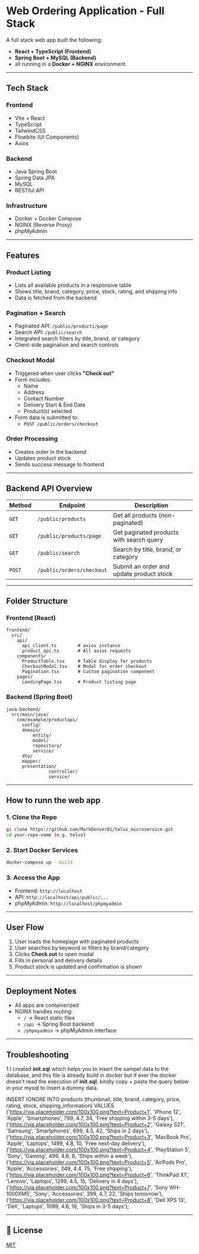 # Web Ordering Application - Full Stack 

A full stack web app built the following:
- **React + TypeScript (Frontend)**
- **Spring Boot + MySQL (Backend)**
- all running in a **Docker + NGINX** environment.

---

## Tech Stack

### Frontend

- Vite + React
- TypeScript
- TailwindCSS
- Flowbite (UI Components)
- Axios

### Backend

- Java Spring Boot
- Spring Data JPA
- MySQL
- RESTful API

### Infrastructure

- Docker + Docker Compose
- NGINX (Reverse Proxy)
- phpMyAdmin

---

## Features

### Product Listing

- Lists all available products in a responsive table
- Shows title, brand, category, price, stock, rating, and shipping info
- Data is fetched from the backend

### Pagination + Search

- Paginated API: `/public/products/page`
- Search API: `/public/search`
- Integrated search filters by title, brand, or category
- Client-side pagination and search controls

### Checkout Modal

- Triggered when user clicks **"Check out"**
- Form includes:
  - Name
  - Address
  - Contact Number
  - Delivery Start & End Date
  - Product(s) selected
- Form data is submitted to:
  - `POST /public/orders/checkout`

### Order Processing

- Creates order in the backend
- Updates product stock
- Sends success message to frontend

---

## Backend API Overview

| Method | Endpoint                  | Description                              |
| ------ | ------------------------- | ---------------------------------------- |
| `GET`  | `/public/products`        | Get all products (non-paginated)         |
| `GET`  | `/public/products/page`   | Get paginated products with search query |
| `GET`  | `/public/search`          | Search by title, brand, or category      |
| `POST` | `/public/orders/checkout` | Submit an order and update product stock |

---

## Folder Structure

### Frontend (React)

```
frontend/
  src/
    api/
      api_client.ts        # axios instance
      product_api.ts       # All axios requests
    components/
      ProductTable.tsx     # Table display for products
      CheckoutModal.tsx    # Modal for order checkout
      Pagination.tsx       # Custom pagination component
    pages/
      LandingPage.tsx      # Product listing page
```

### Backend (Spring Boot)

```
java-backend/
  src/main/java/
    com/example/productapi/
      config/
      domain/
          entity/
          model/
          repository/
          service/
      dto/
      mapper/
      presentation/
                controller/
                service/
```

---

## How to runn the web app

### 1. Clone the Repo

```bash
gi clone https://github.com/MarkDenver01/telus_microservice.git
cd your-repo-name (e.g. telus)
```

### 2. Start Docker Services

```bash
docker-compose up --build
```

### 3. Access the App

- Frontend: `http://localhost`
- API: `http://localhost/api/public/...`
- phpMyAdmin: `http://localhost/phpmyadmin`

---

## User Flow

1. User loads the homepage with paginated products
2. User searches by keyword or filters by brand/category
3. Clicks **Check out** to open modal
4. Fills in personal and delivery details
5. Product stock is updated and confirmation is shown

---

## Deployment Notes

- All apps are containerized
- NGINX handles routing:
  - `/` → React static files
  - `/api` → Spring Boot backend
  - `/phpmyadmin` → phpMyAdmin interface

---

## Troubleshooting

1.I created **init.sql** which helps you to insert the sampel data to the database, and this file is already build in docker but if ever the docker doesn't
read the execution of **init.sql**, kindly copy + paste the query below in your mysql to insert a dummy data.

INSERT IGNORE INTO products (thumbnail, title, brand, category, price, rating, stock, shipping_information)
VALUES
    ('https://via.placeholder.com/100x100.png?text=Product+1', 'iPhone 12', 'Apple', 'Smartphones', 799, 4.7, 34, 'Free shipping within 3-5 days'),
    ('https://via.placeholder.com/100x100.png?text=Product+2', 'Galaxy S21', 'Samsung', 'Smartphones', 699, 4.5, 42, 'Ships in 2 days'),
    ('https://via.placeholder.com/100x100.png?text=Product+3', 'MacBook Pro', 'Apple', 'Laptops', 1499, 4.8, 10, 'Free next-day delivery'),
    ('https://via.placeholder.com/100x100.png?text=Product+4', 'PlayStation 5', 'Sony', 'Gaming', 499, 4.6, 8, 'Ships within a week'),
    ('https://via.placeholder.com/100x100.png?text=Product+5', 'AirPods Pro', 'Apple', 'Accessories', 249, 4.4, 75, 'Free shipping'),
    ('https://via.placeholder.com/100x100.png?text=Product+6', 'ThinkPad X1', 'Lenovo', 'Laptops', 1299, 4.5, 15, 'Delivery in 4 days'),
    ('https://via.placeholder.com/100x100.png?text=Product+7', 'Sony WH-1000XM5', 'Sony', 'Accessories', 399, 4.7, 22, 'Ships tomorrow'),
    ('https://via.placeholder.com/100x100.png?text=Product+8', 'Dell XPS 13', 'Dell', 'Laptops', 1099, 4.6, 18, 'Ships in 3-5 days');

---

## 📄 License

[MIT](LICENSE)

